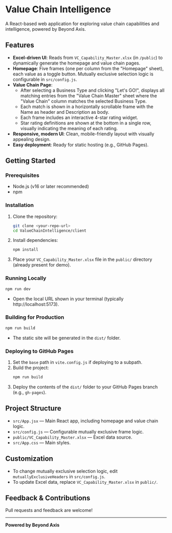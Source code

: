 # Value Chain Intelligence

A React-based web application for exploring value chain capabilities and intelligence, powered by Beyond Axis.

## Features

- **Excel-driven UI**: Reads from `VC_Capability_Master.xlsx` (in `/public`) to dynamically generate the homepage and value chain pages.
- **Homepage**: Five frames (one per column from the "Homepage" sheet), each value as a toggle button. Mutually exclusive selection logic is configurable in `src/config.js`.
- **Value Chain Page**:
  - After selecting a Business Type and clicking "Let's GO!", displays all matching entries from the "Value Chain Master" sheet where the "Value Chain" column matches the selected Business Type.
  - Each match is shown in a horizontally scrollable frame with the Name as header and Description as body.
  - Each frame includes an interactive 4-star rating widget.
  - Star rating definitions are shown at the bottom in a single row, visually indicating the meaning of each rating.
- **Responsive, modern UI**: Clean, mobile-friendly layout with visually appealing design.
- **Easy deployment**: Ready for static hosting (e.g., GitHub Pages).

## Getting Started

### Prerequisites
- Node.js (v16 or later recommended)
- npm

### Installation

1. Clone the repository:
   ```bash
   git clone <your-repo-url>
   cd ValueChainIntelligence/client
   ```
2. Install dependencies:
   ```bash
   npm install
   ```
3. Place your `VC_Capability_Master.xlsx` file in the `public/` directory (already present for demo).

### Running Locally

```bash
npm run dev
```

- Open the local URL shown in your terminal (typically http://localhost:5173).

### Building for Production

```bash
npm run build
```

- The static site will be generated in the `dist/` folder.

### Deploying to GitHub Pages

1. Set the `base` path in `vite.config.js` if deploying to a subpath.
2. Build the project:
   ```bash
   npm run build
   ```
3. Deploy the contents of the `dist/` folder to your GitHub Pages branch (e.g., `gh-pages`).

## Project Structure

- `src/App.jsx` — Main React app, including homepage and value chain logic.
- `src/config.js` — Configurable mutually exclusive frame logic.
- `public/VC_Capability_Master.xlsx` — Excel data source.
- `src/App.css` — Main styles.

## Customization
- To change mutually exclusive selection logic, edit `mutuallyExclusiveHeaders` in `src/config.js`.
- To update Excel data, replace `VC_Capability_Master.xlsx` in `public/`.

## Feedback & Contributions
Pull requests and feedback are welcome!

---

**Powered by Beyond Axis**
